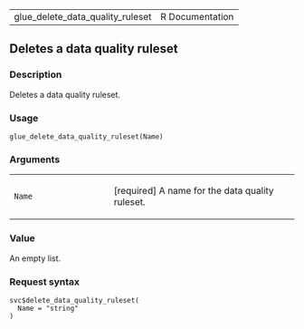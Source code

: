 <table style="width: 100%;">
<tbody>
<tr class="odd">
<td>glue_delete_data_quality_ruleset</td>
<td style="text-align: right;">R Documentation</td>
</tr>
</tbody>
</table>

## Deletes a data quality ruleset

### Description

Deletes a data quality ruleset.

### Usage

    glue_delete_data_quality_ruleset(Name)

### Arguments

<table>
<colgroup>
<col style="width: 35%" />
<col style="width: 65%" />
</colgroup>
<tbody>
<tr class="odd">
<td><code id="glue_delete_data_quality_ruleset_:_Name">Name</code></td>
<td><p>[required] A name for the data quality ruleset.</p></td>
</tr>
</tbody>
</table>

### Value

An empty list.

### Request syntax

    svc$delete_data_quality_ruleset(
      Name = "string"
    )
